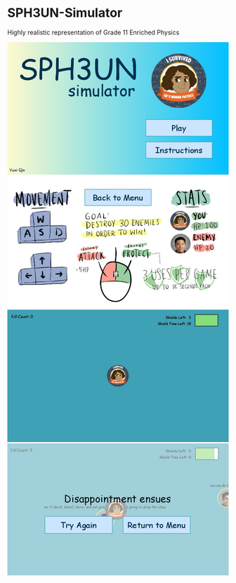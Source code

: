 # SPH3UN-Simulator
Highly realistic representation of Grade 11 Enriched Physics

![introduction page](/readme-img/introPage.jpg)
![instructions](/readme-img/instructPage.jpg)
![play](/readme-img/play.jpg)
![death](/readme-img/deathMenu.jpg)
